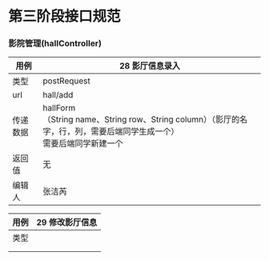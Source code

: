 # 第三阶段接口规范

### 影院管理(hallController)

| 用例     | 28 影厅信息录入                                              |
| -------- | ------------------------------------------------------------ |
| 类型     | postRequest                                                  |
| url      | hall/add                                                     |
| 传递数据 | hallForm<br/>（String name、String row、String column）（影厅的名字，行，列，需要后端同学生成一个）<br/>需要后端同学新建一个 |
| 返回值   | 无                                                           |
| 编辑人   | 张洁芮                                                       |

| 用例 | 29 修改影厅信息 |
| ---- | --------------- |
| 类型 |                 |
|      |                 |
|      |                 |

